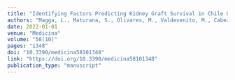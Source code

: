 ```yaml
---
title: "Identifying Factors Predicting Kidney Graft Survival in Chile Using Elastic-Net-Regularized Cox Regression"
authors: "Magga, L., Maturana, S., Olivares, M., Valdevenito, M., Cabezas, J., Chapochnick, J., González, F., Kompatzki, A., Muller, H., Pefaur, J., Ulloa, C., Valjalo, R."
date: 2022-01-01
venue: "Medicina"
volume: "58(10)"
pages: "1348"
doi: "10.3390/medicina58101348"
link: "https://doi.org/10.3390/medicina58101348"
publication_type: "manuscript"
---
```

